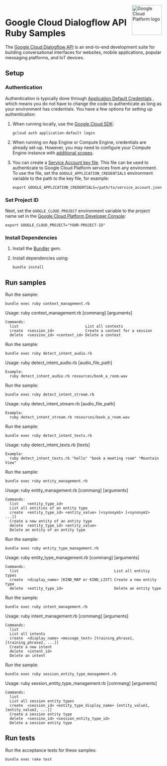 <img src="https://avatars2.githubusercontent.com/u/2810941?v=3&s=96" alt="Google Cloud Platform logo" title="Google Cloud Platform" align="right" height="96" width="96"/>

# Google Cloud Dialogflow API Ruby Samples

The [Google Cloud Dialogflow API](https://cloud.google.com/dialogflow/) is an end-to-end development suite for building conversational interfaces for websites, mobile applications, popular messaging platforms, and IoT devices.

## Setup

### Authentication

Authentication is typically done through [Application Default Credentials](https://cloud.google.com/docs/authentication#getting_credentials_for_server-centric_flow)
, which means you do not have to change the code to authenticate as long as your
environment has credentials. You have a few options for setting up
authentication:

1. When running locally, use the [Google Cloud SDK](https://cloud.google.com/sdk/):

       gcloud auth application-default login

1. When running on App Engine or Compute Engine, credentials are already set-up.
However, you may need to configure your Compute Engine instance with
[additional scopes](https://cloud.google.com/compute/docs/authentication#using).

1. You can create a [Service Account key file](https://cloud.google.com/docs/authentication#service_accounts).
This file can be used to authenticate to Google Cloud Platform services from
any environment. To use the file, set the `GOOGLE_APPLICATION_CREDENTIALS`
environment variable to the path to the key file, for example:

       export GOOGLE_APPLICATION_CREDENTIALS=/path/to/service_account.json

### Set Project ID

Next, set the `GOOGLE_CLOUD_PROJECT` environment variable to the project name
set in the
[Google Cloud Platform Developer Console](https://console.cloud.google.com):

    export GOOGLE_CLOUD_PROJECT="YOUR-PROJECT-ID"

### Install Dependencies

1. Install the [Bundler](http://bundler.io/) gem.

1. Install dependencies using:

       bundle install

## Run samples

Run the sample:

    bundle exec ruby context_management.rb

Usage: ruby context_management.rb [commang] [arguments]

    Commands:
      list                              List all contexts
      create  <session_id>              Create a context for a session
      delete  <sessino_id> <context_id> Delete a context

Run the sample:

    bundle exec ruby detect_intent_audio.rb

Usage: ruby detect_intent_audio.rb [audio_file_path]

    Example:
      ruby detect_intent_audio.rb resources/book_a_room.wav

Run the sample:

    bundle exec ruby detect_intent_stream.rb

Usage: ruby detect_intent_stream.rb [audio_file_path]

    Example:
      ruby detect_intent_stream.rb resources/book_a_room.wav

Run the sample:

    bundle exec ruby detect_intent_texts.rb

Usage: ruby detect_intent_texts.rb [texts]

    Example:
      ruby detect_intent_texts.rb "hello" "book a meeting room" "Mountain View"

Run the sample:

    bundle exec ruby entity_management.rb

Usage: ruby entity_management.rb [commang] [arguments]

    Commands:
      list    <entity_type_id>
      List all entities of an entity type
      create  <entity_type_id> <entity_value> [<synonym1> [<synonym2> ...]]
      Create a new entity of an entity type
      delete  <entity_type_id> <entity_value>
      Delete an entity of an entity type

Run the sample:

    bundle exec ruby entity_type_management.rb

Usage: ruby entity_type_management.rb [commang] [arguments]

    Commands:
      list                                           List all entitiy types
      create  <display_name> [KIND_MAP or KIND_LIST] Create a new entity type
      delete  <entity_type_id>                       Delete an entity type

Run the sample:

    bundle exec ruby intent_management.rb

Usage: ruby intent_management.rb [commang] [arguments]

    Commands:
      list
      List all intents
      create  <display_name> <message_text> [training_phrase1, [training_phrase2, ...]]
      Create a new intent
      delete  <intent_id>
      Delete an intent

Run the sample:

    bundle exec ruby session_entity_type_management.rb

Usage: ruby session_entity_type_management.rb [commang] [arguments]

    Commands:
      list
      List all session entity types
      create  <session_id> <entity_type_display_name> [entity_value1, [entity_value2, ...]]
      Create a session entity type
      delete  <sessino_id> <session_entity_type_id>
      Delete a session entity type

## Run tests

Run the acceptance tests for these samples:

    bundle exec rake test
